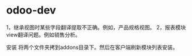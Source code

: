 odoo-dev
========

1，继承视图时某些字段翻译提取不正确。例如，产品规格视图。
2，报表模块view翻译问题。例如销售分析。

安装
将两个文件夹拷到addons目录下。然后在客户端刷新模块列表安装。
